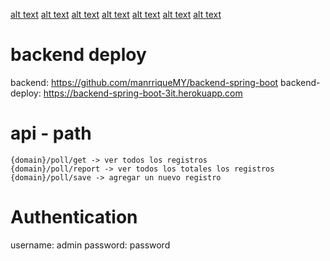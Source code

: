 [alt text](https://github.com/[username]/[reponame]/blob/[branch]/s1.png?raw=true)
[alt text](https://github.com/[username]/[reponame]/blob/[branch]/s2.png?raw=true)
[alt text](https://github.com/[username]/[reponame]/blob/[branch]/s3.png?raw=true)
[alt text](https://github.com/[username]/[reponame]/blob/[branch]/s4.png?raw=true)
[alt text](https://github.com/[username]/[reponame]/blob/[branch]/s5.png?raw=true)
[alt text](https://github.com/[username]/[reponame]/blob/[branch]/s6.png?raw=true)
[alt text](https://github.com/[username]/[reponame]/blob/[branch]/s7.png?raw=true)

# backend deploy

backend: https://github.com/manrriqueMY/backend-spring-boot
backend-deploy: https://backend-spring-boot-3it.herokuapp.com

# api - path

```
{domain}/poll/get -> ver todos los registros
{domain}/poll/report -> ver todos los totales los registros
{domain}/poll/save -> agregar un nuevo registro
```

# Authentication

username: admin
password: password
